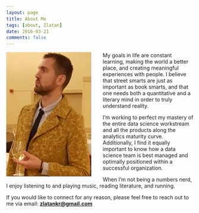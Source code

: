 ```yaml
---
layout: page
title: About Me
tags: [about, Zlatan]
date: 2016-03-21
comments: false
---
```

<img align="left" src="/assets/img/z2.jpg">

My goals in life are constant learning, making the world a better place, and creating meaningful experiences with people. I believe that street smarts are just as important as book smarts, and that one needs both a quantitative and a literary mind in order to truly understand reality.

I’m working to perfect my mastery of the entire data science workstream and all the products along the analytics maturity curve. Additionally, I find it equally important to know how a data science team is best managed and optimally positioned within a successful organization.  

When I’m not being a numbers nerd, I enjoy listening to and playing music, reading literature, and running.  

If you would like to connect for any reason, please feel free to reach out to me via email: **zlatankr@gmail.com**